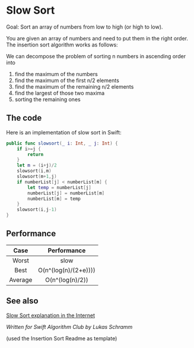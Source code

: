# Slow Sort

Goal: Sort an array of numbers from low to high (or high to low).

You are given an array of numbers and need to put them in the right order. The insertion sort algorithm works as follows:

We can decompose the problem of sorting n numbers in ascending order into

1. find the maximum of the numbers
 1. find the maximum of the first n/2 elements
 2. find the maximum of the remaining n/2 elements
 3. find the largest of those two maxima
2. sorting the remaining ones

## The code

Here is an implementation of slow sort in Swift:

```swift
public func slowsort(_ i: Int, _ j: Int) {
    if i>=j {
        return
    }
    let m = (i+j)/2
    slowsort(i,m)
    slowsort(m+1,j)
    if numberList[j] < numberList[m] {
        let temp = numberList[j]
        numberList[j] = numberList[m]
        numberList[m] = temp
    }
    slowsort(i,j-1)
}
```

## Performance

| Case  | Performance |
|:-------------: |:---------------:|
| Worst       |  slow |
| Best      | 	O(n^(log(n)/(2+e))))        |
|  Average | 	O(n^(log(n)/2))       | 

## See also

[Slow Sort explanation in the Internet](http://c2.com/cgi/wiki?SlowSort)

*Written for Swift Algorithm Club by Lukas Schramm*

(used the Insertion Sort Readme as template)